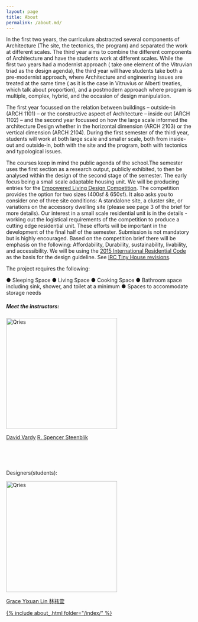 ```yaml
---
layout: page
title: About
permalink: /about.md/
---
```


In the first two years, the curriculum abstracted several components of Architecture (The site, the tectonics, the program) and separated the work at different scales. The third year aims to combine the different components of Architecture and have the students work at different scales. While the first two years had a modernist approach ( take one element of the Vitruvian triad as the design agenda), the third year will have students take both a pre-modernist approach, where Architecture and engineering issues are treated at the same time ( as it is the case in Vitruvius or Alberti treaties, which talk about proportion), and a postmodern approach where program is multiple, complex, hybrid, and the occasion of design manipulation.

The first year focussed on the relation between buildings – outside-in (ARCH 1101) – or the constructive aspect of Architecture – inside out (ARCH 1102) – and the second year focussed on how the large scale informed the architecture Design whether in the horizontal dimension (ARCH 2103) or the vertical dimension (ARCH 2104). During the first semester of the third year, students will work at both large scale and smaller scale, both from inside-out and outside-in, both with the site and the program, both with tectonics and typological issues.

The courses keep in mind the public agenda of the school.The semester uses the first section as a research output, publicly exhibited, to then be analysed within the design of the second stage of the semester. The early focus being a small scale adaptable housing unit. We will be producing entries for the [Empowered Living Design Competition](https://aiautah.submittable.com/submit/080ccac9-449e-4105-b45a-22a543a2ee2b/empowered-living-design-competition-registration). The competition provides the option for two sizes (400sf & 650sf). It also asks you to consider one of three site conditions: A standalone site, a cluster site, or variations on the accessory dwelling site (please see page 3 of the brief for more details). Our interest in a small scale residential unit is in the details - working out the logistical requirements of the competition to produce a cutting edge residential unit. These efforts will be important in the development of the final half of the semester. Submission is not mandatory but is highly encouraged. Based on the competition brief there will be emphasis on the following: Affordability, Durability, sustainability, livability, and accessibility. We will be using the [2015 International Residential Code](https://up.codes/viewer/utah/irc-2015) as the basis for the design guideline. See [IRC Tiny House revisions](https://up.codes/viewer/utah/irc-2015/chapter/new_Q/tiny-houses#new_Q).

The project requires the following:

● Sleeping Space
● Living Space
● Cooking Space
● Bathroom space including sink, shower, and toilet at a minimum
● Spaces to accommodate storage needs



##### Meet the instructors:

<a href="http://phi.archi/"><img alt="Qries" src="https://github.com/KeanMGC/2021fall3yr-studio/blob/25ddd2c527b444af96eb69da5728de851d10b922/MME.jpg" width="300" >


[David Vardy](http://design.wku.edu.cn/)  [R. Spencer Steenblik](http://phi.archi/)

  <br><br><br>

Designers(students):

<a href="http://phi.archi/"><img alt="Qries" src="https://github.com/KeanMGC/2021fall3yr-studio/blob/25ddd2c527b444af96eb69da5728de851d10b922/MME.jpg" width="300" >

Grace Yixuan Lin 林祎萱


{% include about_.html folder="/index/" %}
